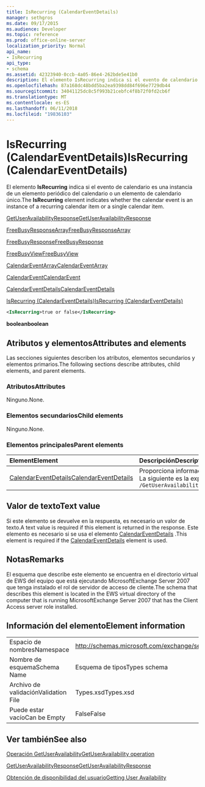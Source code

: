 ```yaml
---
title: IsRecurring (CalendarEventDetails)
manager: sethgros
ms.date: 09/17/2015
ms.audience: Developer
ms.topic: reference
ms.prod: office-online-server
localization_priority: Normal
api_name:
- IsRecurring
api_type:
- schema
ms.assetid: 42323940-0ccb-4a05-86e4-262bde5e41b0
description: El elemento IsRecurring indica si el evento de calendario es una instancia de un elemento periódico del calendario o un elemento de calendario único.
ms.openlocfilehash: 87a168dc48bdd5ba2ea9398dd84f696e7729db44
ms.sourcegitcommit: 34041125dc8c5f993b21cebfc4f8b72f0fd2cb6f
ms.translationtype: MT
ms.contentlocale: es-ES
ms.lasthandoff: 06/11/2018
ms.locfileid: "19836103"
---
```

# <a name="isrecurring-calendareventdetails"></a><span data-ttu-id="0369b-103">IsRecurring (CalendarEventDetails)</span><span class="sxs-lookup"><span data-stu-id="0369b-103">IsRecurring (CalendarEventDetails)</span></span>

<span data-ttu-id="0369b-104">El elemento **IsRecurring** indica si el evento de calendario es una instancia de un elemento periódico del calendario o un elemento de calendario único.</span><span class="sxs-lookup"><span data-stu-id="0369b-104">The **IsRecurring** element indicates whether the calendar event is an instance of a recurring calendar item or a single calendar item.</span></span> 
  
[<span data-ttu-id="0369b-105">GetUserAvailabilityResponse</span><span class="sxs-lookup"><span data-stu-id="0369b-105">GetUserAvailabilityResponse</span></span>](getuseravailabilityresponse.md)
  
[<span data-ttu-id="0369b-106">FreeBusyResponseArray</span><span class="sxs-lookup"><span data-stu-id="0369b-106">FreeBusyResponseArray</span></span>](freebusyresponsearray.md)
  
[<span data-ttu-id="0369b-107">FreeBusyResponse</span><span class="sxs-lookup"><span data-stu-id="0369b-107">FreeBusyResponse</span></span>](freebusyresponse.md)
  
[<span data-ttu-id="0369b-108">FreeBusyView</span><span class="sxs-lookup"><span data-stu-id="0369b-108">FreeBusyView</span></span>](freebusyview.md)
  
[<span data-ttu-id="0369b-109">CalendarEventArray</span><span class="sxs-lookup"><span data-stu-id="0369b-109">CalendarEventArray</span></span>](calendareventarray.md)
  
[<span data-ttu-id="0369b-110">CalendarEvent</span><span class="sxs-lookup"><span data-stu-id="0369b-110">CalendarEvent</span></span>](calendarevent.md)
  
[<span data-ttu-id="0369b-111">CalendarEventDetails</span><span class="sxs-lookup"><span data-stu-id="0369b-111">CalendarEventDetails</span></span>](calendareventdetails.md)
  
[<span data-ttu-id="0369b-112">IsRecurring (CalendarEventDetails)</span><span class="sxs-lookup"><span data-stu-id="0369b-112">IsRecurring (CalendarEventDetails)</span></span>](isrecurring-calendareventdetails.md)
  
```xml
<IsRecurring>true or false</IsRecurring>
```

 <span data-ttu-id="0369b-113">**boolean**</span><span class="sxs-lookup"><span data-stu-id="0369b-113">**boolean**</span></span>
## <a name="attributes-and-elements"></a><span data-ttu-id="0369b-114">Atributos y elementos</span><span class="sxs-lookup"><span data-stu-id="0369b-114">Attributes and elements</span></span>

<span data-ttu-id="0369b-115">Las secciones siguientes describen los atributos, elementos secundarios y elementos primarios.</span><span class="sxs-lookup"><span data-stu-id="0369b-115">The following sections describe attributes, child elements, and parent elements.</span></span>
  
### <a name="attributes"></a><span data-ttu-id="0369b-116">Atributos</span><span class="sxs-lookup"><span data-stu-id="0369b-116">Attributes</span></span>

<span data-ttu-id="0369b-117">Ninguno.</span><span class="sxs-lookup"><span data-stu-id="0369b-117">None.</span></span>
  
### <a name="child-elements"></a><span data-ttu-id="0369b-118">Elementos secundarios</span><span class="sxs-lookup"><span data-stu-id="0369b-118">Child elements</span></span>

<span data-ttu-id="0369b-119">Ninguno.</span><span class="sxs-lookup"><span data-stu-id="0369b-119">None.</span></span>
  
### <a name="parent-elements"></a><span data-ttu-id="0369b-120">Elementos principales</span><span class="sxs-lookup"><span data-stu-id="0369b-120">Parent elements</span></span>

|<span data-ttu-id="0369b-121">**Element**</span><span class="sxs-lookup"><span data-stu-id="0369b-121">**Element**</span></span>|<span data-ttu-id="0369b-122">**Descripción**</span><span class="sxs-lookup"><span data-stu-id="0369b-122">**Description**</span></span>|
|:-----|:-----|
|[<span data-ttu-id="0369b-123">CalendarEventDetails</span><span class="sxs-lookup"><span data-stu-id="0369b-123">CalendarEventDetails</span></span>](calendareventdetails.md) <br/> |<span data-ttu-id="0369b-124">Proporciona información adicional acerca de un evento de calendario.</span><span class="sxs-lookup"><span data-stu-id="0369b-124">Provides additional information about a calendar event.</span></span>  <br/> <span data-ttu-id="0369b-125">La siguiente es la expresión de XPath para este elemento:</span><span class="sxs-lookup"><span data-stu-id="0369b-125">The following is the XPath expression to this element:</span></span>  <br/>  `/GetUserAvailabilityResponse/FreeBusyResponseArray/FreeBusyResponse/FreeBusyView/CalendarEventArray/CalendarEvent[i]/CalendarEventDetails` <br/> |
   
## <a name="text-value"></a><span data-ttu-id="0369b-126">Valor de texto</span><span class="sxs-lookup"><span data-stu-id="0369b-126">Text value</span></span>

<span data-ttu-id="0369b-127">Si este elemento se devuelve en la respuesta, es necesario un valor de texto.</span><span class="sxs-lookup"><span data-stu-id="0369b-127">A text value is required if this element is returned in the response.</span></span> <span data-ttu-id="0369b-128">Este elemento es necesario si se usa el elemento [CalendarEventDetails](calendareventdetails.md) .</span><span class="sxs-lookup"><span data-stu-id="0369b-128">This element is required if the [CalendarEventDetails](calendareventdetails.md) element is used.</span></span> 
  
## <a name="remarks"></a><span data-ttu-id="0369b-129">Notas</span><span class="sxs-lookup"><span data-stu-id="0369b-129">Remarks</span></span>

<span data-ttu-id="0369b-130">El esquema que describe este elemento se encuentra en el directorio virtual de EWS del equipo que está ejecutando MicrosoftExchange Server 2007 que tenga instalado el rol de servidor de acceso de cliente.</span><span class="sxs-lookup"><span data-stu-id="0369b-130">The schema that describes this element is located in the EWS virtual directory of the computer that is running MicrosoftExchange Server 2007 that has the Client Access server role installed.</span></span>
  
## <a name="element-information"></a><span data-ttu-id="0369b-131">Información del elemento</span><span class="sxs-lookup"><span data-stu-id="0369b-131">Element information</span></span>

|||
|:-----|:-----|
|<span data-ttu-id="0369b-132">Espacio de nombres</span><span class="sxs-lookup"><span data-stu-id="0369b-132">Namespace</span></span>  <br/> |http://schemas.microsoft.com/exchange/services/2006/types  <br/> |
|<span data-ttu-id="0369b-133">Nombre de esquema</span><span class="sxs-lookup"><span data-stu-id="0369b-133">Schema Name</span></span>  <br/> |<span data-ttu-id="0369b-134">Esquema de tipos</span><span class="sxs-lookup"><span data-stu-id="0369b-134">Types schema</span></span>  <br/> |
|<span data-ttu-id="0369b-135">Archivo de validación</span><span class="sxs-lookup"><span data-stu-id="0369b-135">Validation File</span></span>  <br/> |<span data-ttu-id="0369b-136">Types.xsd</span><span class="sxs-lookup"><span data-stu-id="0369b-136">Types.xsd</span></span>  <br/> |
|<span data-ttu-id="0369b-137">Puede estar vacío</span><span class="sxs-lookup"><span data-stu-id="0369b-137">Can be Empty</span></span>  <br/> |<span data-ttu-id="0369b-138">False</span><span class="sxs-lookup"><span data-stu-id="0369b-138">False</span></span>  <br/> |
   
## <a name="see-also"></a><span data-ttu-id="0369b-139">Ver también</span><span class="sxs-lookup"><span data-stu-id="0369b-139">See also</span></span>



[<span data-ttu-id="0369b-140">Operación GetUserAvailability</span><span class="sxs-lookup"><span data-stu-id="0369b-140">GetUserAvailability operation</span></span>](getuseravailability-operation.md)
  
[<span data-ttu-id="0369b-141">GetUserAvailabilityResponse</span><span class="sxs-lookup"><span data-stu-id="0369b-141">GetUserAvailabilityResponse</span></span>](getuseravailabilityresponse.md)


[<span data-ttu-id="0369b-142">Obtención de disponibilidad del usuario</span><span class="sxs-lookup"><span data-stu-id="0369b-142">Getting User Availability</span></span>](http://msdn.microsoft.com/library/d4133fcb-9b0f-4e6b-aadf-a389da83516a%28Office.15%29.aspx)

